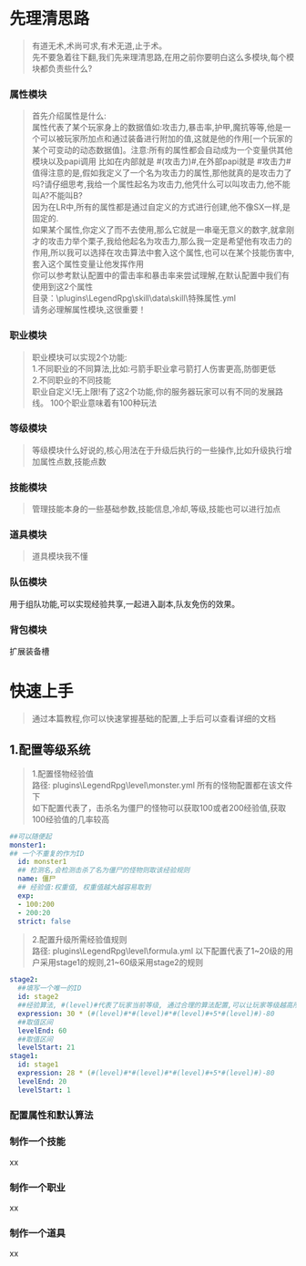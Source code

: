 # 先理清思路
>有道无术,术尚可求,有术无道,止于术。<br>
先不要急着往下翻,我们先来理清思路,在用之前你要明白这么多模块,每个模块都负责些什么?
### 属性模块
>首先介绍属性是什么:<br>
属性代表了某个玩家身上的数据值如:攻击力,暴击率,护甲,魔抗等等,他是一个可以被玩家所加点和通过装备进行附加的值,这就是他的作用[一个玩家的某个可变动的动态数据值]。注意:所有的属性都会自动成为一个变量供其他模块以及papi调用 比如在内部就是 #(攻击力)#,在外部papi就是 #攻击力#<br>
值得注意的是,假如我定义了一个名为攻击力的属性,那他就真的是攻击力了吗?请仔细思考,我给一个属性起名为攻击力,他凭什么可以叫攻击力,他不能叫A?不能叫B?
<br>因为在LR中,所有的属性都是通过自定义的方式进行创建,他不像SX一样,是固定的.
<br>如果某个属性,你定义了而不去使用,那么它就是一串毫无意义的数字,就拿刚才的攻击力举个栗子,我给他起名为攻击力,那么我一定是希望他有攻击力的作用,所以我可以选择在攻击算法中套入这个属性,也可以在某个技能伤害中,套入这个属性变量让他发挥作用
<br>你可以参考默认配置中的雷击率和暴击率来尝试理解,在默认配置中我们有使用到这2个属性<br>目录：\plugins\LegendRpg\skill\data\skill\特殊属性.yml<br>
请务必理解属性模块,这很重要！

### 职业模块
>职业模块可以实现2个功能:<br>
1.不同职业的不同算法,比如:弓箭手职业拿弓箭打人伤害更高,防御更低<br>
2.不同职业的不同技能<br>
职业自定义!无上限!有了这2个功能,你的服务器玩家可以有不同的发展路线。
100个职业意味着有100种玩法
### 等级模块
>等级模块什么好说的,核心用法在于升级后执行的一些操作,比如升级执行增加属性点数,技能点数<br>
### 技能模块
>管理技能本身的一些基础参数,技能信息,冷却,等级,技能也可以进行加点<br>
### 道具模块
>道具模块我不懂
### 队伍模块
用于组队功能,可以实现经验共享,一起进入副本,队友免伤的效果。
### 背包模块
扩展装备槽

# 快速上手
>通过本篇教程,你可以快速掌握基础的配置,上手后可以查看详细的文档

## 1.配置等级系统
>1.配置怪物经验值<br>
路径: plugins\LegendRpg\level\monster.yml
所有的怪物配置都在该文件下<br>
如下配置代表了，击杀名为僵尸的怪物可以获取100或者200经验值,获取100经验值的几率较高
```yaml
##可以随便起
monster1: 
## 一个不重复的作为ID
  id: monster1
  ## 检测名,会检测击杀了名为僵尸的怪物则取该经验规则
  name: 僵尸
  ## 经验值:权重值, 权重值越大越容易取到
  exp: 
  - 100:200
  - 200:20
  strict: false
```
>2.配置升级所需经验值规则<br>
路径: plugins\LegendRpg\level\formula.yml
以下配置代表了1~20级的用户采用stage1的规则,21~60级采用stage2的规则
```yaml
stage2: 
  ##填写一个唯一的ID
  id: stage2
  ##经验算法, #(level)#代表了玩家当前等级, 通过合理的算法配置,可以让玩家等级越高所需经验值越高
  expression: 30 * (#(level)#*#(level)#*#(level)#+5*#(level)#)-80
  ##取值区间
  levelEnd: 60
  ##取值区间
  levelStart: 21
stage1: 
  id: stage1
  expression: 28 * (#(level)#*#(level)#*#(level)#+5*#(level)#)-80
  levelEnd: 20
  levelStart: 1
```




### 配置属性和默认算法

### 制作一个技能
xx
### 制作一个职业
xx
### 制作一个道具
xx


